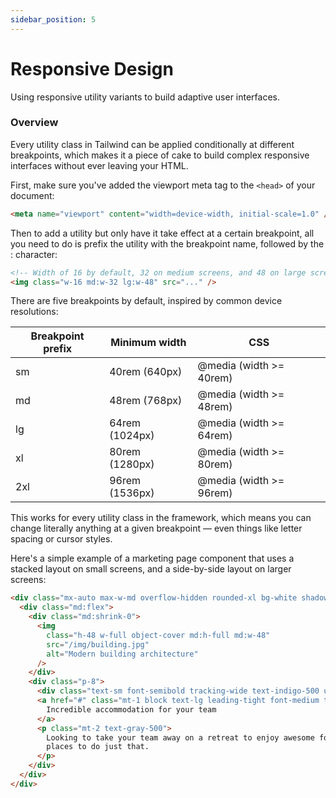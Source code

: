 ```yaml
---
sidebar_position: 5
---
```


# Responsive Design

Using responsive utility variants to build adaptive user interfaces.

### Overview

Every utility class in Tailwind can be applied conditionally at different breakpoints, which makes it a piece of cake to build complex responsive interfaces without ever leaving your HTML.

First, make sure you've added the viewport meta tag to the `<head>` of your document:

```HTML
<meta name="viewport" content="width=device-width, initial-scale=1.0" />
```
Then to add a utility but only have it take effect at a certain breakpoint, all you need to do is prefix the utility with the breakpoint name, followed by the : character:

```html
<!-- Width of 16 by default, 32 on medium screens, and 48 on large screens -->
<img class="w-16 md:w-32 lg:w-48" src="..." />
```

There are five breakpoints by default, inspired by common device resolutions:


| Breakpoint prefix | Minimum width      | CSS                      |
|-------------------|--------------------|--------------------------|
| sm                | 40rem (640px)      | @media (width >= 40rem)  |
| md                | 48rem (768px)      | @media (width >= 48rem)  |
| lg                | 64rem (1024px)     | @media (width >= 64rem)  |
| xl                | 80rem (1280px)     | @media (width >= 80rem)  |
| 2xl               | 96rem (1536px)     | @media (width >= 96rem)  | 

This works for every utility class in the framework, which means you can change literally anything at a given breakpoint — even things like letter spacing or cursor styles.

Here's a simple example of a marketing page component that uses a stacked layout on small screens, and a side-by-side layout on larger screens:

```html
<div class="mx-auto max-w-md overflow-hidden rounded-xl bg-white shadow-md md:max-w-2xl">
  <div class="md:flex">
    <div class="md:shrink-0">
      <img
        class="h-48 w-full object-cover md:h-full md:w-48"
        src="/img/building.jpg"
        alt="Modern building architecture"
      />
    </div>
    <div class="p-8">
      <div class="text-sm font-semibold tracking-wide text-indigo-500 uppercase">Company retreats</div>
      <a href="#" class="mt-1 block text-lg leading-tight font-medium text-black hover:underline">
        Incredible accommodation for your team
      </a>
      <p class="mt-2 text-gray-500">
        Looking to take your team away on a retreat to enjoy awesome food and take in some sunshine? We have a list of
        places to do just that.
      </p>
    </div>
  </div>
</div>
```

